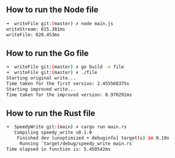 ## How to run the Node file

```bash
➜  writeFile git:(master) ✗ node main.js
writeStream: 815.381ms
writeFile: 828.453ms
```

## How to run the Go file

```bash
➜  writeFile git:(master) ✗ go build -o file
➜  writeFile git:(master) ✗ ./file          
Starting original write...
Time taken for the first version: 2.455568375s
Starting improved write...
Time taken for the improved version: 8.970291ms
```

## How to run the Rust file

```bash
➜  SpeedyWrite git:(main) ✗ cargo run main.rs
   Compiling speedy_write v0.1.0 
    Finished dev [unoptimized + debuginfo] target(s) in 0.18s
     Running `target/debug/speedy_write main.rs`
Time elapsed in function is: 5.450542ms
```

